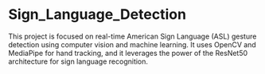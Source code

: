 # Sign_Language_Detection
This project is focused on real-time American Sign Language (ASL) gesture detection using computer vision and machine learning. It uses OpenCV and MediaPipe for hand tracking, and it leverages the power of the ResNet50 architecture for sign language recognition. 
